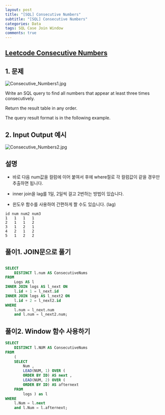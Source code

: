 ```yaml
---  
layout: post
title: "[SQL] Consecutive Numbers"
subtitle: "[SQL] Consecutive Numbers"  
categories: Data
tags: SQL Case Join Window
comments: true  
---  
```


## [Leetcode Consecutive Numbers](https://leetcode.com/problems/consecutive-numbers/)

## 1. 문제

![Consecutive_Numbers1.jpg](https://yunsikus.github.io/assets/img/post_img/Consecutive_Numbers1.jpg)

Write an SQL query to find all numbers that appear at least three times consecutively.

Return the result table in any order.

The query result format is in the following example. 


## 2. Input Output 예시

![Consecutive_Numbers2.jpg](https://yunsikus.github.io/assets/img/post_img/Consecutive_Numbers2.jpg)

## 설명

- 바로 다음 num값을 컬럼에 이어 붙여서 후에 where절로 각 컬럼값이 같을 경우만 추출하면 됩니다. 

- inner join을 lag를 1일, 2일씩 걸고 2번하는 방법이 있습니다. 
- 윈도우 함수를 사용하여 간편하게 짤 수도 있습니다. (lag)

```
id num num2 num3
1   1   1   1
2   1   1   2
3   1   2   1
4   2   1   2
5   1   2   2
```

## 풀이1. JOIN문으로 풀기

```SQL

SELECT
	DISTINCT l.num AS ConsecutiveNums
FROM
	Logs AS l
INNER JOIN logs AS l_next ON
	l.id + 1 = l_next.id
INNER JOIN logs AS l_next2 ON
	l.id + 2 = l_next2.id
WHERE
	l.num = l_next.num
	and l.num = l_next2.num;
```


## 풀이2. Window 함수 사용하기

```SQL
SELECT
	DISTINCT l.NUM AS ConsecutiveNums
FROM
	(
	SELECT
		Num ,
		LEAD(NUM, 1) OVER (
		ORDER BY ID) AS next ,
		LEAD(NUM, 2) OVER (
		ORDER BY ID) AS afternext
	FROM
		logs ) as l
WHERE
	l.Num = l.next
	and l.Num = l.afternext;
```
